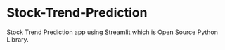 # Stock-Trend-Prediction
Stock Trend Prediction app using Streamlit which is Open Source Python Library.
